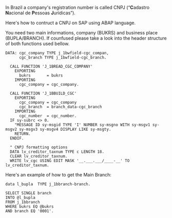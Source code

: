 
In Brazil a company's registration number is called CNPJ (“**C**adastro **N**acional de **P**essoas **J**urídicas”).

Here's how to contruct a CNPJ on SAP using ABAP language. 

You need two main informations, company (BUKRS) and business place (BUPLA/BRANCH). If counfused please take a look into the header structure of both functions used bellow. 


    DATA: cgc_company TYPE j_1bwfield-cgc_compan,  
	      cgc_branch TYPE j_1bwfield-cgc_branch.

      CALL FUNCTION 'J_1BREAD_CGC_COMPANY'
        EXPORTING
          bukrs       = bukrs
        IMPORTING
          cgc_company = cgc_company.
    
      CALL FUNCTION 'J_1BBUILD_CGC'
        EXPORTING
          cgc_company = cgc_company
          cgc_branch  = branch_data-cgc_branch
        IMPORTING
          cgc_number  = cgc_number.
	  IF sy-subrc <> 0.  
	    "MESSAGE ID sy-msgid TYPE 'I' NUMBER sy-msgno WITH sy-msgv1 sy-msgv2 sy-msgv3 sy-msgv4 DISPLAY LIKE sy-msgty.  
	    RETURN.  
	  ENDIF.  
	  
	  " CNPJ formatting options 
	  DATA lv_creditor_taxnum TYPE c LENGTH 18.  
	  CLEAR lv_creditor_taxnum.  
	  WRITE lv_cgc USING EDIT MASK '__.___.___/____-__' TO lv_creditor_taxnum.

Here's an example of how to get the Main Branch:

    data l_bupla  TYPE j_1bbranch-branch. 
    
    SELECT SINGLE branch  
    INTO @l_bupla  
    FROM j_1bbranch  
    WHERE bukrs EQ @bukrs  
    AND branch EQ '0001'.
